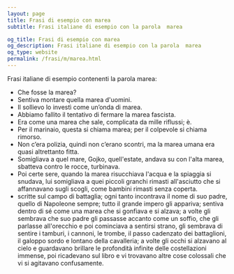 ```yaml
---
layout: page
title: Frasi di esempio con marea 
subtitle: Frasi italiane di esempio con la parola  marea

og_title: Frasi di esempio con marea 
og_description: Frasi italiane di esempio con la parola  marea
og_type: website
permalink: /frasi/m/marea.html
---
```


Frasi italiane di esempio contenenti la parola marea:


- Che fosse la marea?
- Sentiva montare quella marea d'uomini.
- Il sollievo lo investì come un’onda di marea.
- Abbiamo fallito il tentativo di fermare la marea fascista.
- Era come una marea che sale, complicata da mille riflussi; è.
- Per il marinaio, questa si chiama marea; per il colpevole si chiama rimorso.
- Non c’era polizia, quindi non c’erano scontri, ma la marea umana era quasi altrettanto fitta.
- Somigliava a quel mare, Gojko, quell'estate, andava su con l'alta marea, sbatteva contro le rocce, turbinava.
- Poi certe sere, quando la marea risucchiava l'acqua e la spiaggia si snudava, lui somigliava a quei piccoli granchi rimasti all'asciutto che si affannavano sugli scogli, come bambini rimasti senza coperta.
- scritte sul campo di battaglia; ogni tanto incontrava il nome di suo padre, quello di Napoleone sempre; tutto il grande impero gli appariva; sentiva dentro di sé come una marea che si gonfiava e si alzava; a volte gli sembrava che suo padre gli passasse accanto come un soffio, che gli parlasse all'orecchio e poi cominciava a sentirsi strano, gli sembrava di sentire i tamburi, i cannoni, le trombe, il passo cadenzato dei battaglioni, il galoppo sordo e lontano della cavalleria; a volte gli occhi si alzavano al cielo e guardavano brillare le profondità infinite delle costellazioni immense, poi ricadevano sul libro e vi trovavano altre cose colossali che vi si agitavano confusamente.
